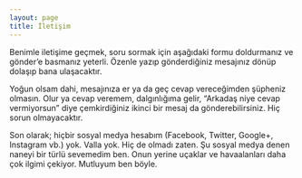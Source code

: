 ```yaml
---
layout: page
title: İletişim
---
```

Benimle iletişime geçmek, soru sormak için aşağıdaki formu doldurmanız ve gönder’e basmanız yeterli. Özenle yazıp gönderdiğiniz mesajınız dönüp dolaşıp bana ulaşacaktır.

Yoğun olsam dahi, mesajınıza er ya da geç cevap vereceğimden şüpheniz olmasın. Olur ya cevap veremem, dalgınlığıma gelir, “Arkadaş niye cevap vermiyorsun” diye çemkirdiğiniz ikinci bir mesaj da gönderebilirsiniz. Hiç sorun olmayacaktır.

Son olarak; hiçbir sosyal medya hesabım (Facebook, Twitter, Google+, Instagram vb.) yok. Valla yok. Hiç de olmadı zaten. Şu sosyal medya denen naneyi bir türlü sevemedim ben. Onun yerine uçaklar ve havaalanları daha çok ilgimi çekiyor. Mutluyum ben böyle.